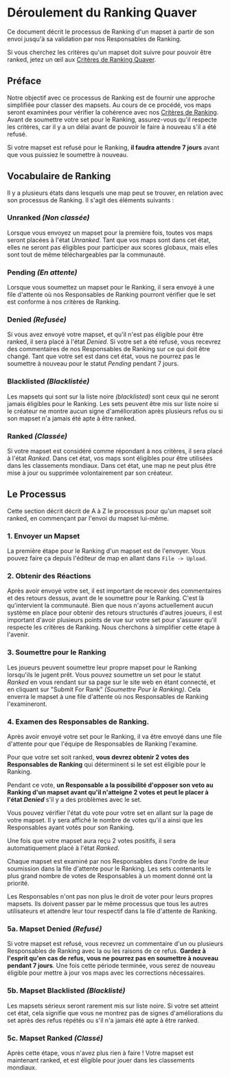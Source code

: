 # Déroulement du Ranking Quaver

Ce document décrit le processus de Ranking d'un mapset à partir de son envoi jusqu'à sa validation par nos Responsables de Ranking.

Si vous cherchez les critères qu'un mapset doit suivre pour pouvoir être ranked, jetez un œil aux [Critères de Ranking Quaver](/Ranking/Criteria).

## Préface

Notre objectif avec ce processus de Ranking est de fournir une approche simplifiée pour classer des mapsets. Au cours de ce procédé, vos maps seront examinées pour vérifier la cohérence avec nos [Critères de Ranking](/Ranking/Criteria). Avant de soumettre votre set pour le Ranking, assurez-vous qu'il respecte les critères, car il y a un délai avant de pouvoir le faire à nouveau s'il a été refusé.

Si votre mapset est refusé pour le Ranking, **il faudra attendre 7 jours** avant que vous puissiez le soumettre à nouveau.

## Vocabulaire de Ranking

Il y a plusieurs états dans lesquels une map peut se trouver, en relation avec son processus de Ranking. Il s'agit des éléments suivants :

### Unranked *(Non classée)*

Lorsque vous envoyez un mapset pour la première fois, toutes vos maps seront placées à l'état *Unranked*. Tant que vos maps sont dans cet état, elles ne seront pas éligibles pour participer aux scores globaux, mais elles sont tout de même téléchargeables par la communauté.

### Pending *(En attente)*

Lorsque vous soumettez un mapset pour le Ranking, il sera envoyé à une file d'attente où nos Responsables de Ranking pourront vérifier que le set est conforme à nos critères de Ranking.

### Denied *(Refusée)*

Si vous avez envoyé votre mapset, et qu'il n'est pas éligible pour être ranked, il sera placé à l'état *Denied*. Si votre set a été refusé, vous recevrez des commentaires de nos Responsables de Ranking sur ce qui doit être changé. Tant que votre set est dans cet état, vous ne pourrez pas le soumettre à nouveau pour le statut *Pending* pendant 7 jours.

### Blacklisted *(Blacklistée)*

Les mapsets qui sont sur la liste noire *(blacklisted)* sont ceux qui ne seront jamais éligibles pour le Ranking. Les sets peuvent être mis sur liste noire si le créateur ne montre aucun signe d'amélioration après plusieurs refus ou si son mapset n'a jamais été apte à être ranked.

### Ranked *(Classée)*

Si votre mapset est considéré comme répondant à nos critères, il sera placé à l'état *Ranked*. Dans cet état, vos maps sont éligibles pour être utilisées dans les classements mondiaux. Dans cet état, une map ne peut plus être mise à jour ou supprimée volontairement par son créateur.

## Le Processus

Cette section décrit décrit de A à Z le processus pour qu'un mapset soit ranked, en commençant par l'envoi du mapset lui-même.

### 1. Envoyer un Mapset

La première étape pour le Ranking d'un mapset est de l'envoyer. Vous pouvez faire ça depuis l'éditeur de map en allant dans `File -> Upload`.

### 2. Obtenir des Réactions

Après avoir envoyé votre set, il est important de recevoir des commentaires et des retours dessus, avant de le soumettre pour le Ranking. C'est là qu'intervient la communauté. Bien que nous n'ayons actuellement aucun système en place pour obtenir des retours structurés d'autres joueurs, il est important d'avoir plusieurs points de vue sur votre set pour s'assurer qu'il respecte les critères de Ranking. Nous cherchons à simplifier cette étape à l'avenir.

### 3. Soumettre pour le Ranking

Les joueurs peuvent soumettre leur propre mapset pour le Ranking lorsqu'ils le jugent prêt. Vous pouvez soumettre un set pour le statut *Ranked* en vous rendant sur sa page sur le site web en étant connecté, et en cliquant sur "Submit For Rank" *(Soumettre Pour le Ranking)*. Cela enverra le mapset à une file d'attente où nos Responsables de Ranking l'examineront.

### 4. Examen des Responsables de Ranking.

Après avoir envoyé votre set pour le Ranking, il va être envoyé dans une file d'attente pour que l'équipe de Responsables de Ranking l'examine.

Pour que votre set soit ranked, **vous devrez obtenir 2 votes des Responsables de Ranking** qui déterminent si le set est éligible pour le Ranking.

Pendant ce vote, **un Responsable a la possibilité d'opposer son veto au Ranking d'un mapset avant qu'il n'atteigne 2 votes et peut le placer à l'état *Denied*** s'il y a des problèmes avec le set.

Vous pouvez vérifier l'état du vote pour votre set en allant sur la page de votre mapset. Il y sera affiché le nombre de votes qu'il a ainsi que les Responsables ayant votés pour son Ranking.

Une fois que votre mapset aura reçu 2 votes positifs, il sera automatiquement placé à l'état *Ranked*.

Chaque mapset est examiné par nos Responsables dans l'ordre de leur soumission dans la file d'attente pour le Ranking. Les sets contenants le plus grand nombre de votes de Responsables à un moment donné ont la priorité.

Les Responsables n'ont pas non plus le droit de voter pour leurs propres mapsets. Ils doivent passer par le même processus que tous les autres utilisateurs et attendre leur tour respectif dans la file d'attente de Ranking.

### 5a. Mapset Denied *(Refusé)*

Si votre mapset est refusé, vous recevrez un commentaire d'un ou plusieurs Responsables de Ranking avec la ou les raisons de ce refus. **Gardez à l'esprit qu'en cas de refus, vous ne pourrez pas en soumettre à nouveau pendant 7 jours**. Une fois cette période terminée, vous serez de nouveau éligible pour mettre à jour vos maps avec les corrections nécessaires.

### 5b. Mapset Blacklisted *(Blacklisté)*

Les mapsets sérieux seront rarement mis sur liste noire. Si votre set atteint cet état, cela signifie que vous ne montrez pas de signes d'améliorations du set après des refus répétés ou s'il n'a jamais été apte à être ranked.

### 5c. Mapset Ranked *(Classé)*

Après cette étape, vous n'avez plus rien à faire ! Votre mapset est maintenant ranked, et est éligible pour jouer dans les classements mondiaux.
